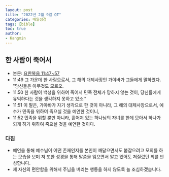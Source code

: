 ```yaml
---
layout: post
title: "2022년 2월 9일 QT"
categories: 매일성경
tags: [bible]
toc: true
author:
- Kangmin
---
```


## 한 사람이 죽어서
- 본문: [요한복음 11:47~57](https://www.bskorea.or.kr/bible/korbibReadpage.php?version=SAENEW&book=jhn&chap=11&sec=47&cVersion=&fontSize=15px&fontWeight=normal#focus)
- 11:49 그 가운데 한 사람으로서, 그 해의 대제사장인 가야바가 그들에게 말하였다. "당신들은 아무것도 모르오.
- 11:50 한 사람이 백성을 위하여 죽어서 민족 전체가 망하지 않는 것이, 당신들에게 유익하다는 것을 생각하지 못하고 있소."
- 11:51 이 말은, 가야바가 자기 생각으로 한 것이 아니라, 그 해의 대제사장으로서, 예수가 민족을 위하여 죽으실 것을 예언한 것이니,
- 11:52 민족을 위할 뿐만 아니라, 흩어져 있는 하나님의 자녀를 한데 모아서 하나가 되게 하기 위하여 죽으실 것을 예언한 것이다.

### 다짐
- 예언을 통해 예수님이 어떤 존재인지를 본인이 깨달으면서도 붙잡으려고 모의를 하는 모습을 보며
  저 또한 성경을 통해 말씀을 읽으면서 알고 있어도 저질렀던 죄를 반성합니다.
- 제 자신의 편안함을 위해서 주님을 버리는 행동을 하지 않도록 늘 조심하겠습니다.


